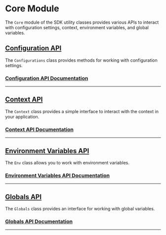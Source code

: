 # Core Module

The `Core` module of the SDK utility classes provides various APIs to interact with configuration settings, context, environment variables, and global variables.

## [Configuration API](./configurations/)

The `Configurations` class provides methods for working with configuration settings.

### [Configuration API Documentation](./configurations/)

---

## [Context API](./context/)

The `Context` class provides a simple interface to interact with the context in your application.

### [Context API Documentation](./context/)

---

## [Environment Variables API](./env/)

The `Env` class allows you to work with environment variables.

### [Environment Variables API Documentation](./env/)

---

## [Globals API](./globals/)

The `Globals` class provides an interface for working with global variables.

### [Globals API Documentation](./globals/)

---